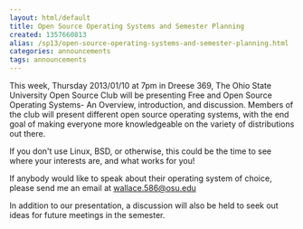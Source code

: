 ```yaml
---
layout: html/default
title: Open Source Operating Systems and Semester Planning
created: 1357660813
alias: /sp13/open-source-operating-systems-and-semester-planning.html
categories: announcements
tags: announcements
---
```

This week, Thursday 2013/01/10 at 7pm in Dreese 369, The Ohio State University Open Source Club will be presenting Free and Open Source Operating Systems- An Overview, introduction, and discussion. Members of the club will present different open source operating systems, with the end goal of making everyone more knowledgeable on the variety of distributions out there.

If you don't use Linux, BSD, or otherwise, this could be the time to see where your interests are, and what works for you!

If anybody would like to speak about their operating system of choice, please send me an email at wallace.586@osu.edu

In addition to our presentation, a discussion will also be held to seek out ideas for future meetings in the semester.
